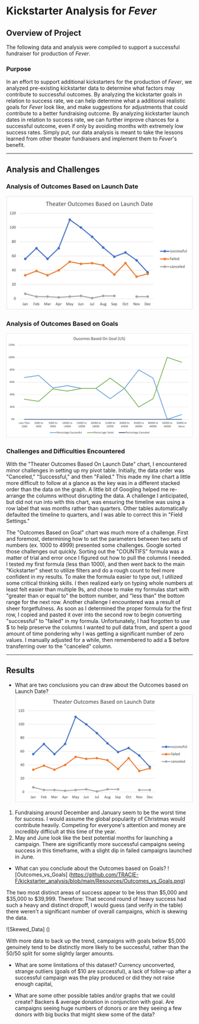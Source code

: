 # Kickstarter Analysis for *Fever*

## Overview of Project
The following data and analysis were compiled to support a successful fundraiser for production of *Fever*. 

### Purpose
In an effort to support additional kickstarters for the production of *Fever*, we analyzed pre-existing kickstarter data to determine what factors may contribute to successful outcomes. By analyzing the kickstarter goals in relation to success rate, we can help determine what a additional realistic goals for *Fever* look like, and make suggestions for adjustments that could contribute to a better fundraising outcome. By analyzing kickstarter launch dates in relation to success rate, we can further improve chances for a successful outcome, even if only by avoiding months with extremely low success rates. Simply put, our data analysis is meant to take the lessons learned from other theater fundraisers and implement them to *Fever*'s benefit.   

---
## Analysis and Challenges

### Analysis of Outcomes Based on Launch Date
![Theater_Outcomes_vs_Launch](https://github.com/TRACIE-F/kickstarter_analysis/blob/main/Resources/Theater_Outcomes_vs_Launch.png)


### Analysis of Outcomes Based on Goals
![Outcomes_vs_Goals](https://github.com/TRACIE-F/kickstarter_analysis/blob/main/Resources/Outcomes_vs_Goals.png)


### Challenges and Difficulties Encountered
With the "Theater Outcomes Based On Launch Date" chart, I encountered minor challenges in setting up my pivot table. Initially, the data order was "Canceled," "Successful," and then "Failed." This made my line chart a little more difficult to follow at a glance as the key was in a different stacked order than the data on the graph. A little bit of Googling helped me re-arrange the columns without disrupting the data. 
A challenge I anticipated, but did not run into with this chart, was ensuring the timeline was using a row label that was months rather than quarters. Other tables automatically defaulted the timeline to quarters, and I was able to correct this in "Field Settings."

The "Outcomes Based on Goal" chart was much more of a challenge. First and foremost, determining how to set the parameters between two sets of numbers (ex. 1000 to 4999) presented some challenges. Google sorted those challenges out quickly. Sorting out the "COUNTIFS" formula was a matter of trial and error once I figured out how to pull the columns I needed. I tested my first formula (less than 1000), and then went back to the main "Kickstarter" sheet to utilize filters and do a rough count to feel more confident in my results.
To make the formula easier to type out, I utilized some critical thinking skills. I then realized early on typing whole numbers at least felt easier than multiple 9s, and chose to make my formulas start with "greater than or equal to" the bottom number, and "less than" the bottom range for the next row.
Another challenge I encountered was a result of sheer forgetfulness. As soon as I determined the proper formula for the first row, I copied and pasted it over into the second row to begin converting "successful" to "failed" in my formula. Unfortunately, I had forgotten to use $ to help preserve the columns I wanted to pull data from, and spent a good amount of time pondering why I was getting a significant number of zero values. I manually adjusted for a while, then remembered to add a $ before transferring over to the "canceled" column.

---
## Results

- What are two conclusions you can draw about the Outcomes based on Launch Date?
![Theater_Outcomes_vs_Launch](https://github.com/TRACIE-F/kickstarter_analysis/blob/main/Resources/Theater_Outcomes_vs_Launch.png)

1. Fundraising around December and January seem to be the worst time for success. I would assume the global popularity of Christmas would contribute heavily. Competing for everyone's attention and money are incredibly difficult at this time of the year.
2. May and June look like the best potential months for launching a campaign. There are significantly more successful campaigns seeing success in this timeframe, with a slight dip in failed campaigns launched in June.

- What can you conclude about the Outcomes based on Goals?
![Outcomes_vs_Goals] (https://github.com/TRACIE-F/kickstarter_analysis/blob/main/Resources/Outcomes_vs_Goals.png)

The two most distinct areas of success appear to be less than $5,000 and $35,000 to $39,999. Therefore:
That second round of heavy success had such a heavy and distinct dropoff, I would guess (and verify in the table) there weren't a significant number of overall campaigns, which is skewing the data.

![Skewed_Data] ()

With more data to back up the trend, campaigns with goals below $5,000 genuinely tend to be distinctly more likely to be successful, rather than the 50/50 split for some slightly larger amounts. 

- What are some limitations of this dataset?
Currency unconverted, strange outliers (goals of $10 are successful), a lack of follow-up after a successful campaign was the play produced or did they not raise enough capital, 

- What are some other possible tables and/or graphs that we could create?
Backers & average donation in conjunction with goal. Are campaigns seeing huge numbers of donors or are they seeing a few donors with big bucks that might skew some of the data?
